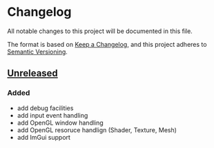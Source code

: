 # Changelog

All notable changes to this project will be documented in this file.

The format is based on [Keep a Changelog](https://keepachangelog.com/en/1.0.0/),
and this project adheres to [Semantic Versioning](https://semver.org/spec/v2.0.0.html).

## [Unreleased]

### Added

- add debug facilities
- add input event handling
- add OpenGL window handling
- add OpenGL resoruce handlign (Shader, Texture, Mesh)
- add ImGui support


[Unreleased]: https://github.com/rioki/pkzo/commits/master